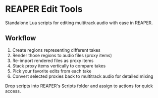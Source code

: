 # REAPER Edit Tools

Standalone Lua scripts for editing multitrack audio with ease in REAPER.

## Workflow

1. Create regions representing different takes
2. Render those regions to audio files (proxy items)
3. Re-import rendered files as proxy items
4. Stack proxy items vertically to compare takes
5. Pick your favorite edits from each take
6. Convert selected proxies back to multitrack audio for detailed mixing

Drop scripts into REAPER's Scripts folder and assign to actions for quick access.